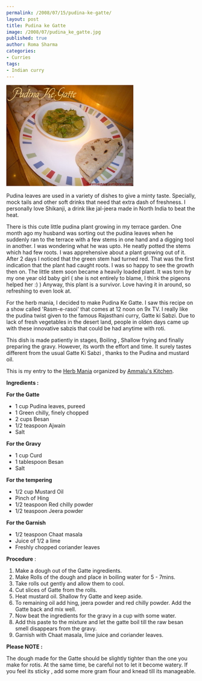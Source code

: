 ```yaml
--- 
permalink: /2008/07/15/pudina-ke-gatte/
layout: post
title: Pudina ke Gatte
image: /2008/07/pudina_ke_gatte.jpg
published: true
author: Roma Sharma
categories: 
- Curries
tags:
- Indian curry
---
```

<a href="/2008/07/pudina_ke_gatte.jpg"><img class="alignnone size-full wp-image-408" src="/2008/07/pudina_ke_gatte.jpg" alt="" width="337" height="267" /></a>

Pudina leaves are used in a variety of dishes to give a minty taste. Specially, mock tails and other soft drinks that need that extra dash of freshness. I personally love Shikanji, a drink like jal-jeera made in North India to beat the heat.

There is this cute little pudina plant growing in my terrace garden. One month ago my husband was sorting out the pudina leaves when he suddenly ran to the terrace with a few stems in one hand and a digging tool in another. I was wondering what he was upto. He neatly potted the stems which had few roots. I was apprehensive about a plant growing out of it. After 2 days I noticed that the green stem had turned red. That was the first indication that the plant had caught roots. I was so happy to see the growth then on. The little stem soon became a heavily loaded plant. It was torn by my one year old baby girl ( she is not entirely to blame, I think the pigeons helped her :) ) Anyway, this plant is a survivor. Love having it in around, so refreshing to even look at.

For the herb mania, I decided to make Pudina Ke Gatte. I saw this recipe on a show called 'Rasm-e-rasoi' that comes at 12 noon on 9x TV. I really like the pudina twist given to the famous Rajasthani curry, Gatte ki Sabzi. Due to lack of fresh vegetables in the desert land, people in olden days came up with these innovative sabzis that could be had anytime with roti.

This dish is made patiently in stages, Boiling , Shallow frying and finally preparing the gravy. However, its worth the effort and time. It surely tastes different from the usual Gatte Ki Sabzi , thanks to the Pudina and mustard oil.

This is my entry to the <a href="http://ammaluskitchen.info/2008/06/14/announcing-herb-mania/">Herb Mania</a> organized by <a href="http://ammaluskitchen.info/">Ammalu's Kitchen</a>.

<strong>Ingredients :</strong>

<strong>For the Gatte</strong>
<ul>
	<li>1 cup Pudina leaves, pureed</li>
	<li>1 Green chilly, finely chopped</li>
	<li>2 cups Besan</li>
	<li>1/2 teaspoon Ajwain</li>
	<li>Salt</li>
</ul>
<strong>For the Gravy</strong>
<ul>
	<li>1 cup Curd</li>
	<li>1 tablespoon Besan</li>
	<li>Salt</li>
</ul>
<strong>For the tempering</strong>
<ul>
	<li>1/2 cup Mustard Oil</li>
	<li>Pinch of Hing</li>
	<li>1/2 teaspoon Red chilly powder</li>
	<li>1/2 teaspoon Jeera powder</li>
</ul>
<strong>For the Garnish</strong>
<ul>
	<li>1/2 teaspoon Chaat masala</li>
	<li>Juice of 1/2 a lime</li>
	<li>Freshly chopped coriander leaves</li>
</ul>
<strong>Procedure</strong> :
<ol>
	<li>Make a dough out of the Gatte ingredients.</li>
	<li>Make Rolls of the dough and place in boiling water for 5 - 7mins.</li>
	<li>Take rolls out gently and allow them to cool.</li>
	<li>Cut slices of Gatte from the rolls.</li>
	<li>Heat mustard oil. Shallow fry Gatte and keep aside.</li>
	<li>To remaining oil add hing, jeera powder and red chilly powder. Add the Gatte back and mix well.</li>
	<li>Now beat the ingredients for the gravy in a cup with some water.</li>
	<li>Add this paste to the mixture and let the gatte boil till the raw besan smell disappears from the gravy.</li>
	<li>Garnish with Chaat masala, lime juice and coriander leaves.</li>
</ol>
<strong>Please NOTE :</strong>

The dough made for the Gatte should be slightly tighter than the one you make for rotis. At the same time, be careful not to let it become watery. If you feel its sticky , add some more gram flour and knead till its manageable.
